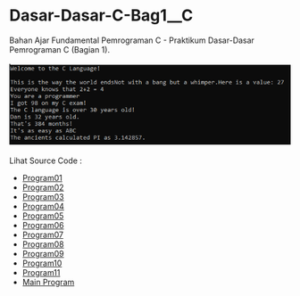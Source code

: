 # Dasar-Dasar-C-Bag1__C
Bahan Ajar Fundamental Pemrograman C - Praktikum Dasar-Dasar Pemrograman C (Bagian 1).<br><br>
<img src="https://github.com/RizkyKhapidsyah/Dasar-Dasar-C-Bag1__C/blob/master/result/001.PNG"><br><br>
Lihat Source Code : <br>
- <a href="https://github.com/RizkyKhapidsyah/Dasar-Dasar-C-Bag1__C/blob/master/01-04_welcome.c">Program01</a><br>
- <a href="https://github.com/RizkyKhapidsyah/Dasar-Dasar-C-Bag1__C/blob/master/02-02_empty.c">Program02</a><br>
- <a href="https://github.com/RizkyKhapidsyah/Dasar-Dasar-C-Bag1__C/blob/master/02-06_printf.c">Program03</a><br>
- <a href="https://github.com/RizkyKhapidsyah/Dasar-Dasar-C-Bag1__C/blob/master/02-12_value1.c">Program04</a><br>
- <a href="https://github.com/RizkyKhapidsyah/Dasar-Dasar-C-Bag1__C/blob/master/02-12_value2.c">Program05</a><br>
- <a href="https://github.com/RizkyKhapidsyah/Dasar-Dasar-C-Bag1__C/blob/master/02-12_value3.c">Program06</a><br>
- <a href="https://github.com/RizkyKhapidsyah/Dasar-Dasar-C-Bag1__C/blob/master/02-12_value4.c">Program07</a><br>
- <a href="https://github.com/RizkyKhapidsyah/Dasar-Dasar-C-Bag1__C/blob/master/02-13_variable1.c">Program08</a><br>
- <a href="https://github.com/RizkyKhapidsyah/Dasar-Dasar-C-Bag1__C/blob/master/02-13_variable2.c">Program09</a><br>
- <a href="https://github.com/RizkyKhapidsyah/Dasar-Dasar-C-Bag1__C/blob/master/02-13_variable3.c">Program10</a><br>
- <a href="https://github.com/RizkyKhapidsyah/Dasar-Dasar-C-Bag1__C/blob/master/02-13_variable4.c">Program11</a><br>
- <a href="https://github.com/RizkyKhapidsyah/Dasar-Dasar-C-Bag1__C/blob/master/Main.c">Main Program</a>
